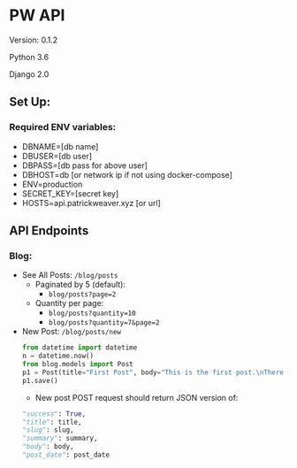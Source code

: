 # PW API

Version: 0.1.2

Python 3.6

Django 2.0

## Set Up:

### Required ENV variables:

- DBNAME=[db name]
- DBUSER=[db user]
- DBPASS=[db pass for above user]
- DBHOST=db [or network ip if not using docker-compose]
- ENV=production
- SECRET_KEY=[secret key]
- HOSTS=api.patrickweaver.xyz [or url]


## API Endpoints

### Blog:

- See All Posts: `/blog/posts`
    - Paginated by 5 (default):
        - `blog/posts?page=2`
    - Quantity per page:
        - `blog/posts?quantity=10`
        - `blog/posts?quantity=7&page=2`
- New Post: `/blog/posts/new`
    ``` python
    from datetime import datetime
    n = datetime.now()
    from blog.models import Post
    p1 = Post(title="First Post", body="This is the first post.\nThere will be more posts later.", post_date=n, created_date=n)
    p1.save()
    ```
    - New post POST request should return JSON version of:
    ``` python
    "success": True,
    "title": title,
    "slug": slug,
    "summary": summary,
    "body": body,
    "post_date": post_date
    ```
